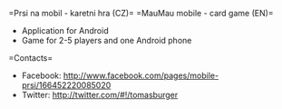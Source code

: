 =Prsi na mobil - karetni hra (CZ)=
=MauMau mobile - card game (EN)=

* Application for Android
* Game for 2-5 players and one Android phone

=Contacts=

* Facebook: http://www.facebook.com/pages/mobile-prsi/166452220085020
* Twitter: http://twitter.com/#!/tomasburger

